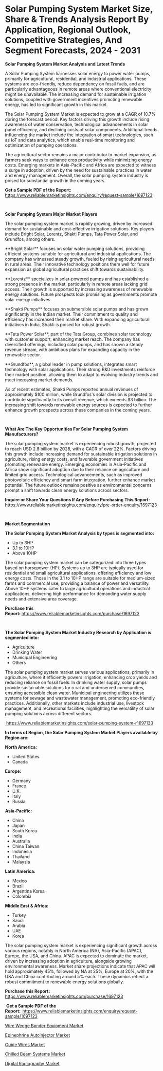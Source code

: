 <p><h1>Solar Pumping System Market Size, Share & Trends Analysis Report By Application, Regional Outlook, Competitive Strategies, And Segment Forecasts, 2024 - 2031</h1></p><p><strong>Solar Pumping System Market Analysis and Latest Trends</strong></p>
<p><p>A Solar Pumping System harnesses solar energy to power water pumps, primarily for agricultural, residential, and industrial applications. These systems are eco-friendly, reduce dependency on fossil fuels, and are particularly advantageous in remote areas where conventional electricity might be unavailable. The increasing demand for sustainable irrigation solutions, coupled with government incentives promoting renewable energy, has led to significant growth in this market.</p><p>The Solar Pumping System Market is expected to grow at a CAGR of 10.7% during the forecast period. Key factors driving this growth include rising awareness of water conservation, technological advancements in solar panel efficiency, and declining costs of solar components. Additional trends influencing the market include the integration of smart technologies, such as IoT and data analytics, which enable real-time monitoring and optimization of pumping operations. </p><p>The agricultural sector remains a major contributor to market expansion, as farmers seek ways to enhance crop productivity while minimizing energy costs. Emerging markets in Asia-Pacific and Africa are expected to witness a surge in adoption, driven by the need for sustainable practices in water and energy management. Overall, the solar pumping system industry is poised for substantial growth in the coming years.</p></p>
<p><strong>Get a Sample PDF of the Report:&nbsp;</strong> <a href="https://www.reliablemarketinsights.com/enquiry/request-sample/1697123?utm_campaign=1622&utm_medium=2&utm_source=Github&utm_content=ia&utm_term=20102024&utm_id=solar-pumping-system">https://www.reliablemarketinsights.com/enquiry/request-sample/1697123</a></p>
<p>&nbsp;</p>
<p><strong>Solar Pumping System Major Market Players</strong></p>
<p><p>The solar pumping system market is rapidly growing, driven by increased demand for sustainable and cost-effective irrigation solutions. Key players include Bright Solar, Lorentz, Shakti Pumps, Tata Power Solar, and Grundfos, among others.</p><p>**Bright Solar** focuses on solar water pumping solutions, providing efficient systems suitable for agricultural and industrial applications. The company has witnessed steady growth, fueled by rising agricultural needs in rural areas. Their innovative technology positions them well for future expansion as global agricultural practices shift towards sustainability.</p><p>**Lorentz** specializes in solar-powered pumps and has established a strong presence in the market, particularly in remote areas lacking grid access. Their growth is supported by increasing awareness of renewable energy solutions. Future prospects look promising as governments promote solar energy initiatives.</p><p>**Shakti Pumps** focuses on submersible solar pumps and has grown significantly in the Indian market. Their commitment to quality and efficiency has increased their market share. With expanding agricultural initiatives in India, Shakti is poised for robust growth.</p><p>**Tata Power Solar**, part of the Tata Group, combines solar technology with customer support, enhancing market reach. The company has diversified offerings, including solar pumps, and has shown a steady revenue stream, with ambitious plans for expanding capacity in the renewable sector.</p><p>**Grundfos**, a global leader in pump solutions, integrates smart technology with solar applications. Their strong R&D investments reinforce their market position, allowing them to adapt to evolving industry trends and meet increasing market demands.</p><p>As of recent estimates, Shakti Pumps reported annual revenues of approximately $100 million, while Grundfos's solar division is projected to contribute significantly to its overall revenue, which exceeds $3 billion. The increasing shift towards renewable energy sources is expected to further enhance growth prospects across these companies in the coming years.</p></p>
<p>&nbsp;</p>
<p><strong>What Are The Key Opportunities For Solar Pumping System Manufacturers?</strong></p>
<p><p>The solar pumping system market is experiencing robust growth, projected to reach USD 2.8 billion by 2028, with a CAGR of over 22%. Factors driving this growth include increasing demand for sustainable irrigation solutions in agriculture, rising energy costs, and favorable government initiatives promoting renewable energy. Emerging economies in Asia-Pacific and Africa show significant adoption due to their reliance on agriculture and limited grid access. Technological advancements, such as improved photovoltaic efficiency and smart farm integration, further enhance market potential. The future outlook remains positive as environmental concerns prompt a shift towards clean energy solutions across sectors.</p></p>
<p><strong>Inquire or Share Your Questions If Any Before Purchasing This Report:</strong> <a href="https://www.reliablemarketinsights.com/enquiry/pre-order-enquiry/1697123?utm_campaign=1622&utm_medium=2&utm_source=Github&utm_content=ia&utm_term=20102024&utm_id=solar-pumping-system">https://www.reliablemarketinsights.com/enquiry/pre-order-enquiry/1697123</a></p>
<p>&nbsp;</p>
<p><strong>Market Segmentation</strong></p>
<p><strong>The Solar Pumping System Market Analysis by types is segmented into:</strong></p>
<p><ul><li>Up to 3HP</li><li>3.1 to 10HP</li><li>Above 10HP</li></ul></p>
<p><p>The solar pumping system market can be categorized into three types based on horsepower (HP). Systems up to 3HP are typically used for residential and small agricultural applications, offering efficiency and low energy costs. Those in the 3.1 to 10HP range are suitable for medium-sized farms and commercial use, providing a balance of power and versatility. Above 10HP systems cater to large agricultural operations and industrial applications, delivering high performance for demanding water supply needs and extensive area coverage.</p></p>
<p><strong>Purchase this Report:&nbsp;</strong><a href="https://www.reliablemarketinsights.com/purchase/1697123?utm_campaign=1622&utm_medium=2&utm_source=Github&utm_content=ia&utm_term=20102024&utm_id=solar-pumping-system">https://www.reliablemarketinsights.com/purchase/1697123</a></p>
<p>&nbsp;</p>
<p><strong>The Solar Pumping System Market Industry Research by Application is segmented into:</strong></p>
<p><ul><li>Agriculture</li><li>Drinking Water</li><li>Municipal Engineering</li><li>Others</li></ul></p>
<p><p>The solar pumping system market serves various applications, primarily in agriculture, where it efficiently powers irrigation, enhancing crop yields and reducing reliance on fossil fuels. In drinking water supply, solar pumps provide sustainable solutions for rural and underserved communities, ensuring accessible clean water. Municipal engineering utilizes these systems for sewage and wastewater management, promoting eco-friendly practices. Additionally, other markets include industrial use, livestock management, and recreational facilities, highlighting the versatility of solar pumping solutions across different sectors.</p></p>
<p><a href="https://www.reliablemarketinsights.com/solar-pumping-system-r1697123?utm_campaign=1622&utm_medium=2&utm_source=Github&utm_content=ia&utm_term=20102024&utm_id=solar-pumping-system">&nbsp;https://www.reliablemarketinsights.com/solar-pumping-system-r1697123</a></p>
<p><strong>In terms of Region, the Solar Pumping System Market Players available by Region are:</strong></p>
<p>
    <p> <strong> North America: </strong>
        <ul>
            <li>United States</li>
            <li>Canada</li>
        </ul>
        </p> 
    <p> <strong> Europe: </strong>
        <ul>
            <li>Germany</li>
            <li>France</li>
            <li>U.K.</li>
            <li>Italy</li>
            <li>Russia</li>
        </ul>
        </p> 
    <p> <strong> Asia-Pacific: </strong>
        <ul>
            <li>China</li>
            <li>Japan</li>
            <li>South Korea</li>
            <li>India</li>
            <li>Australia</li>
            <li>China Taiwan</li>
            <li>Indonesia</li>
            <li>Thailand</li>
            <li>Malaysia</li>
        </ul>
        </p> 
    <p> <strong> Latin America: </strong>
        <ul>
            <li>Mexico</li>
            <li>Brazil</li>
            <li>Argentina Korea</li>
            <li>Colombia</li>
        </ul>
        </p> 
    <p> <strong> Middle East & Africa: </strong>
        <ul>
            <li>Turkey</li>
            <li>Saudi</li>
            <li>Arabia</li>
            <li>UAE</li>
            <li>Korea</li>
        </ul>
    </p>
    </p>
<p><p>The solar pumping system market is experiencing significant growth across various regions, notably in North America (NA), Asia-Pacific (APAC), Europe, the USA, and China. APAC is expected to dominate the market, driven by increasing adoption in agriculture, alongside growing environmental awareness. Market share projections indicate that APAC will hold approximately 45%, followed by NA at 25%, Europe at 20%, with the USA and China contributing around 5% each. These dynamics reflect a robust commitment to renewable energy solutions globally.</p></p>
<p><strong>Purchase this Report: </strong><a href="https://www.reliablemarketinsights.com/purchase/1697123?utm_campaign=1622&utm_medium=2&utm_source=Github&utm_content=ia&utm_term=20102024&utm_id=solar-pumping-system">https://www.reliablemarketinsights.com/purchase/1697123</a></p>
<p>&nbsp;<strong>Get a Sample PDF of the Report:&nbsp;&nbsp;</strong><a href="https://www.reliablemarketinsights.com/enquiry/request-sample/1697123?utm_campaign=1622&utm_medium=2&utm_source=Github&utm_content=ia&utm_term=20102024&utm_id=solar-pumping-system">https://www.reliablemarketinsights.com/enquiry/request-sample/1697123</a></p>
<p><strong></strong></p>
<p><p><a href="https://www.linkedin.com/pulse/wire-wedge-bonder-equipment-market-size-segmentation-trends-uf8jf?utm_campaign=1622&utm_medium=2&utm_source=Github&utm_content=ia&utm_term=20102024&utm_id=solar-pumping-system">Wire Wedge Bonder Equipment Market</a></p><p><a href="https://www.linkedin.com/pulse/epinephrine-autoinjector-market-evolution-key-trends-regional-mzbie?utm_campaign=1622&utm_medium=2&utm_source=Github&utm_content=ia&utm_term=20102024&utm_id=solar-pumping-system">Epinephrine Autoinjector Market</a></p><p><a href="https://www.linkedin.com/pulse/guide-wires-market-essentials-key-players-demand-drivers-894ee?utm_campaign=1622&utm_medium=2&utm_source=Github&utm_content=ia&utm_term=20102024&utm_id=solar-pumping-system">Guide Wires Market</a></p><p><a href="https://www.linkedin.com/pulse/chilled-beam-systems-industry-sector-new-technologies-market-0zemf?utm_campaign=1622&utm_medium=2&utm_source=Github&utm_content=ia&utm_term=20102024&utm_id=solar-pumping-system">Chilled Beam Systems Market</a></p><p><a href="https://www.linkedin.com/pulse/investing-digital-radiography-market-trends-leading-products-jyuxe?utm_campaign=1622&utm_medium=2&utm_source=Github&utm_content=ia&utm_term=20102024&utm_id=solar-pumping-system">Digital Radiography Market</a></p></p>